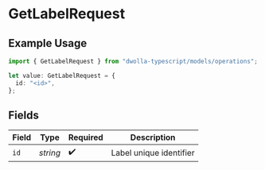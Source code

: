 # GetLabelRequest

## Example Usage

```typescript
import { GetLabelRequest } from "dwolla-typescript/models/operations";

let value: GetLabelRequest = {
  id: "<id>",
};
```

## Fields

| Field                   | Type                    | Required                | Description             |
| ----------------------- | ----------------------- | ----------------------- | ----------------------- |
| `id`                    | *string*                | :heavy_check_mark:      | Label unique identifier |
